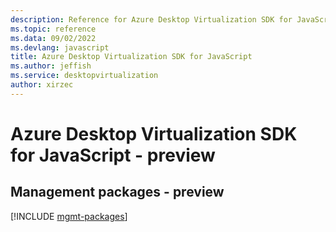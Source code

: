 ```yaml
---
description: Reference for Azure Desktop Virtualization SDK for JavaScript
ms.topic: reference
ms.data: 09/02/2022
ms.devlang: javascript
title: Azure Desktop Virtualization SDK for JavaScript
ms.author: jeffish
ms.service: desktopvirtualization
author: xirzec
---
```

# Azure Desktop Virtualization SDK for JavaScript - preview

## Management packages - preview
[!INCLUDE [mgmt-packages](desktop-virtualization-mgmt-index.md)]